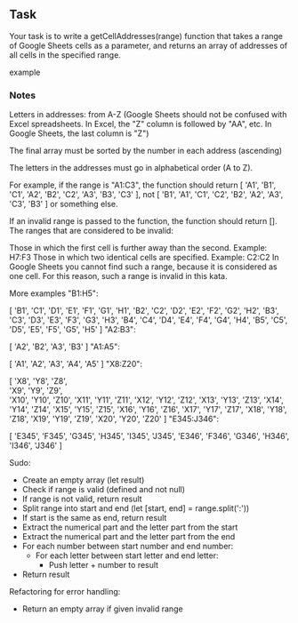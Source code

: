 ## Task

Your task is to write a getCellAddresses(range) function that takes a range of Google Sheets cells as a parameter, and returns an array of addresses of all cells in the specified range.

example

### Notes

Letters in addresses: from A-Z (Google Sheets should not be confused with Excel spreadsheets. In Excel, the "Z" column is followed by "AA", etc. In Google Sheets, the last column is "Z")

The final array must be sorted by the number in each address (ascending)

The letters in the addresses must go in alphabetical order (A to Z).

For example, if the range is "A1:C3", the function should return [ 'A1', 'B1', 'C1', 'A2', 'B2', 'C2', 'A3', 'B3', 'C3' ],
not [ 'B1', 'A1', 'C1', 'C2', 'B2', 'A2', 'A3', 'C3', 'B3' ] or something else.

If an invalid range is passed to the function, the function should return [].
The ranges that are considered to be invalid:

Those in which the first cell is further away than the second.
Example: H7:F3
Those in which two identical cells are specified.
Example: C2:C2
In Google Sheets you cannot find such a range, because it is considered as one cell. For this reason, such a range is invalid in this kata.

More examples
"B1:H5":

[
    'B1', 'C1', 'D1', 'E1', 'F1', 'G1', 'H1',
    'B2', 'C2', 'D2', 'E2', 'F2', 'G2', 'H2', 
    'B3', 'C3', 'D3', 'E3', 'F3', 'G3', 'H3', 
    'B4', 'C4', 'D4', 'E4', 'F4', 'G4', 'H4',
    'B5', 'C5', 'D5', 'E5', 'F5', 'G5', 'H5'
]
"A2:B3":

[ 'A2', 'B2', 'A3', 'B3' ]
"A1:A5":

[ 'A1', 'A2', 'A3', 'A4', 'A5' ]
"X8:Z20":

[
    'X8',  'Y8',  'Z8',  
    'X9',  'Y9',  'Z9',  
    'X10', 'Y10', 'Z10', 
    'X11', 'Y11', 'Z11',
    'X12', 'Y12', 'Z12',
    'X13', 'Y13', 'Z13', 
    'X14', 'Y14', 'Z14', 
    'X15', 'Y15', 'Z15', 
    'X16', 'Y16', 'Z16', 
    'X17', 'Y17', 'Z17',
    'X18', 'Y18', 'Z18', 
    'X19', 'Y19', 'Z19', 
    'X20', 'Y20', 'Z20'
]
"E345:J346":

[
    'E345', 'F345', 'G345', 'H345', 'I345', 'J345',
    'E346', 'F346', 'G346', 'H346', 'I346', 'J346'
]

Sudo:

- Create an empty array (let result)
- Check if range is valid (defined and not null)
- If range is not valid, return result
- Split range into start and end (let [start, end] = range.split(':'))
- If start is the same as end, return result
- Extract the numerical part and the letter part from the start
- Extract the numerical part and the letter part from the end
- For each number between start number and end number:
  - For each letter between start letter and end letter:
    - Push letter + number to result
- Return result

Refactoring for error handling:

- Return an empty array if given invalid range